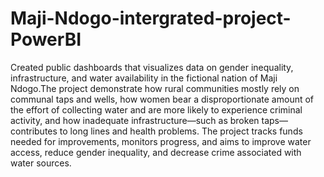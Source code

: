# Maji-Ndogo-intergrated-project-PowerBI
Created public dashboards that visualizes data on gender inequality, infrastructure, and water availability in the fictional nation of Maji Ndogo.The project demonstrate how rural communities mostly rely on communal taps and wells, how women bear a disproportionate amount of the effort of collecting water and are more likely to experience criminal activity, and how inadequate infrastructure—such as broken taps—contributes to long lines and health problems.  The project tracks funds needed for improvements, monitors progress, and aims to improve water access, reduce gender inequality, and decrease crime associated with water sources.
